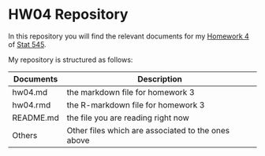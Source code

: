 HW04 Repository
================

In this repository you will find the relevant documents for my [Homework 4](http://stat545.com/Classroom/assignments/hw04/hw04.html) of [Stat 545](http://stat545.com/Classroom/).

My repository is structured as follows:

| Documents | Description                        |
|-----------|------------------------------------|
| hw04.md   | the markdown file for homework 3   |
| hw04.rmd | the R-markdown file for homework 3   |
| README.md | the file you are reading right now |
|Others| Other files which are associated to the ones above|
